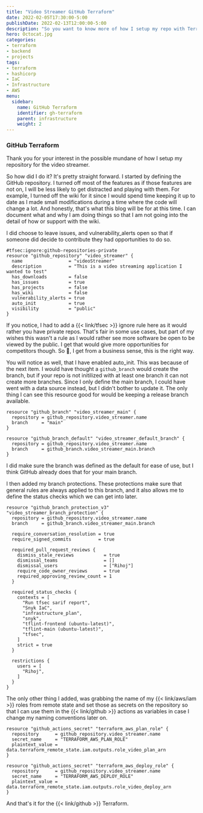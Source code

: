 ```yaml
---
title: "Video Streamer GitHub Terraform"
date: 2022-02-05T17:30:00-5:00
publishDate: 2022-02-13T12:00:00-5:00
description: "So you want to know more of how I setup my repo with Terraform eh?"
hero: Octocat.jpg
categories:
- terraform
- backend
- projects
tags:
- terraform
- hashicorp
- IaC
- Infrastructure
- AWS
menu:
  sidebar:
    name: GitHub Terraform
    identifier: gh-terraform
    parent: infrastructure
    weight: 2
---
```



### GitHub Terraform
Thank you for your interest in the possible mundane of how I setup my repository for the video streamer.

So how did I do it? It's pretty straight forward. I started by defining the GitHub repository. I turned off most of the features as if those features are not on, I will be less likely to get distracted and playing with them. For example, I turned off the wiki for it since I would spend time keeping it up to date as I made small modifications during a time where the code will change a lot. And honestly, that's what this blog will be for at this time. I can document what and why I am doing things so that I am not going into the detail of how or support with the wiki.

I did choose to leave issues, and vulnerability_alerts open so that if someone did decide to contribute they had opportunities to do so.

```hcl
#tfsec:ignore:github-repositories-private
resource "github_repository" "video_streamer" {
  name                 = "videoStreamer"
  description          = "This is a video streaming application I wanted to test"
  has_downloads        = false
  has_issues           = true
  has_projects         = false
  has_wiki             = false
  vulnerability_alerts = true
  auto_init            = true
  visibility           = "public"
}
```

If you notice, I had to add a {{< link/tfsec >}} ignore rule here as it would rather you have private repos. That's fair in some use cases, but part of my wishes this wasn't a rule as I would rather see more software be open to be viewed by the public. I get that would give more opportunities for competitors though. So :shrug:, I get from a business sense, this is the right way.

You will notice as  well, that I have enabled auto_init. This was because of the next item. I would have thought a `github_branch` would create the branch, but if your repo is not initilized with at least one branch it can not create more branches. Since I only define the main branch, I could have went with a data source instead, but I didn't bother to update it. The only thing I can see this resource good for would be keeping a release branch available.

```hcl
resource "github_branch" "video_streamer_main" {
  repository = github_repository.video_streamer.name
  branch     = "main"
}

resource "github_branch_default" "video_streamer_default_branch" {
  repository = github_repository.video_streamer.name
  branch     = github_branch.video_streamer_main.branch
}
```

I did make sure the branch was defined as the default for ease of use, but I think GitHub already does that for your main branch.

I then added my branch protections. These protections make sure that general rules are always applied to this branch, and it also allows me to define the status checks which we can get into later.

```hcl
resource "github_branch_protection_v3" "video_streamer_branch_protection" {
  repository = github_repository.video_streamer.name
  branch     = github_branch.video_streamer_main.branch

  require_conversation_resolution = true
  require_signed_commits          = true

  required_pull_request_reviews {
    dismiss_stale_reviews           = true
    dismissal_teams                 = []
    dismissal_users                 = ["Rihoj"]
    require_code_owner_reviews      = true
    required_approving_review_count = 1
  }

  required_status_checks {
    contexts = [
      "Run tfsec sarif report",
      "Snyk IaC",
      "infrastructure_plan",
      "snyk",
      "tflint-frontend (ubuntu-latest)",
      "tflint-main (ubuntu-latest)",
      "tfsec",
    ]
    strict = true
  }

  restrictions {
    users = [
      "Rihoj",
    ]
  }
}

```

The only other thing I added, was grabbing the name of my {{< link/aws/iam >}} roles from remote state and set those as secrets on the repository so that I can use them in the {{< link/github >}} actions as variables in case I change my naming conventions later on.

```hcl
resource "github_actions_secret" "terraform_aws_plan_role" {
  repository      = github_repository.video_streamer.name
  secret_name     = "TERRAFORM_AWS_PLAN_ROLE"
  plaintext_value = data.terraform_remote_state.iam.outputs.role_video_plan_arn
}

resource "github_actions_secret" "terraform_aws_deploy_role" {
  repository      = github_repository.video_streamer.name
  secret_name     = "TERRAFORM_AWS_DEPLOY_ROLE"
  plaintext_value = data.terraform_remote_state.iam.outputs.role_video_deploy_arn
}
```

And that's it for the {{< link/github >}} Terraform.
